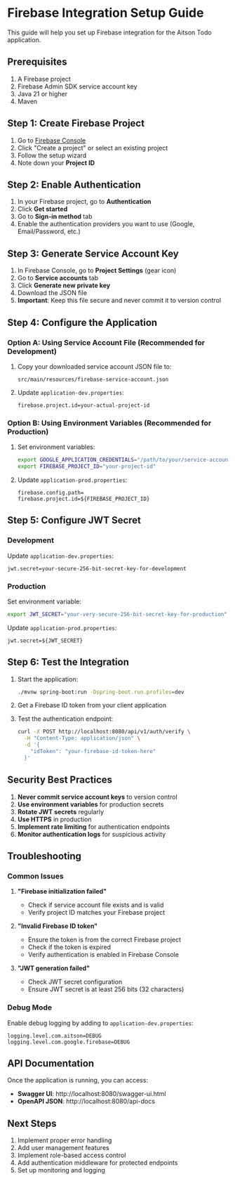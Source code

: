 # Firebase Integration Setup Guide

This guide will help you set up Firebase integration for the Aitson Todo application.

## Prerequisites

1. A Firebase project
2. Firebase Admin SDK service account key
3. Java 21 or higher
4. Maven

## Step 1: Create Firebase Project

1. Go to [Firebase Console](https://console.firebase.google.com/)
2. Click "Create a project" or select an existing project
3. Follow the setup wizard
4. Note down your **Project ID**

## Step 2: Enable Authentication

1. In your Firebase project, go to **Authentication**
2. Click **Get started**
3. Go to **Sign-in method** tab
4. Enable the authentication providers you want to use (Google, Email/Password, etc.)

## Step 3: Generate Service Account Key

1. In Firebase Console, go to **Project Settings** (gear icon)
2. Go to **Service accounts** tab
3. Click **Generate new private key**
4. Download the JSON file
5. **Important**: Keep this file secure and never commit it to version control

## Step 4: Configure the Application

### Option A: Using Service Account File (Recommended for Development)

1. Copy your downloaded service account JSON file to:
   ```
   src/main/resources/firebase-service-account.json
   ```

2. Update `application-dev.properties`:
   ```properties
   firebase.project.id=your-actual-project-id
   ```

### Option B: Using Environment Variables (Recommended for Production)

1. Set environment variables:
   ```bash
   export GOOGLE_APPLICATION_CREDENTIALS="/path/to/your/service-account-key.json"
   export FIREBASE_PROJECT_ID="your-project-id"
   ```

2. Update `application-prod.properties`:
   ```properties
   firebase.config.path=
   firebase.project.id=${FIREBASE_PROJECT_ID}
   ```

## Step 5: Configure JWT Secret

### Development
Update `application-dev.properties`:
```properties
jwt.secret=your-secure-256-bit-secret-key-for-development
```

### Production
Set environment variable:
```bash
export JWT_SECRET="your-very-secure-256-bit-secret-key-for-production"
```

Update `application-prod.properties`:
```properties
jwt.secret=${JWT_SECRET}
```

## Step 6: Test the Integration

1. Start the application:
   ```bash
   ./mvnw spring-boot:run -Dspring-boot.run.profiles=dev
   ```

2. Get a Firebase ID token from your client application

3. Test the authentication endpoint:
   ```bash
   curl -X POST http://localhost:8080/api/v1/auth/verify \
     -H "Content-Type: application/json" \
     -d '{
       "idToken": "your-firebase-id-token-here"
     }'
   ```

## Security Best Practices

1. **Never commit service account keys** to version control
2. **Use environment variables** for production secrets
3. **Rotate JWT secrets** regularly
4. **Use HTTPS** in production
5. **Implement rate limiting** for authentication endpoints
6. **Monitor authentication logs** for suspicious activity

## Troubleshooting

### Common Issues

1. **"Firebase initialization failed"**
   - Check if service account file exists and is valid
   - Verify project ID matches your Firebase project

2. **"Invalid Firebase ID token"**
   - Ensure the token is from the correct Firebase project
   - Check if the token is expired
   - Verify authentication is enabled in Firebase Console

3. **"JWT generation failed"**
   - Check JWT secret configuration
   - Ensure JWT secret is at least 256 bits (32 characters)

### Debug Mode

Enable debug logging by adding to `application-dev.properties`:
```properties
logging.level.com.aitson=DEBUG
logging.level.com.google.firebase=DEBUG
```

## API Documentation

Once the application is running, you can access:
- **Swagger UI**: http://localhost:8080/swagger-ui.html
- **OpenAPI JSON**: http://localhost:8080/api-docs

## Next Steps

1. Implement proper error handling
2. Add user management features
3. Implement role-based access control
4. Add authentication middleware for protected endpoints
5. Set up monitoring and logging 
